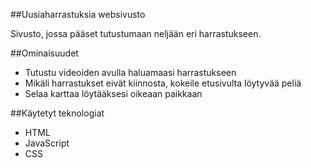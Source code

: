 ##Uusiaharrastuksia websivusto

Sivusto, jossa pääset tutustumaan neljään eri harrastukseen.

##Ominaisuudet 
* Tutustu videoiden avulla haluamaasi harrastukseen
* Mikäli harrastukset eivät kiinnosta, kokeile etusivulta löytyvää peliä
* Selaa karttaa löytääksesi oikeaan paikkaan

##Käytetyt teknologiat
* HTML
* JavaScript
* CSS
